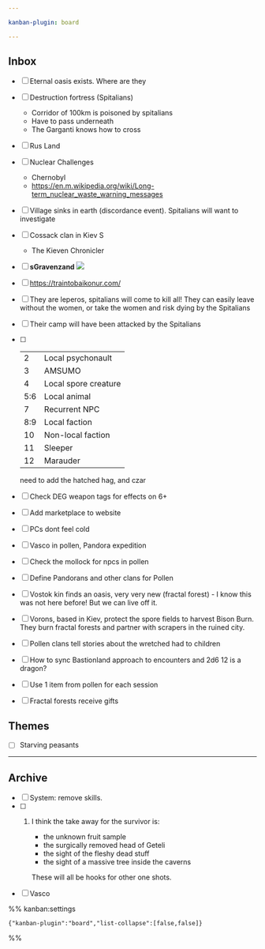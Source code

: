 ```yaml
---

kanban-plugin: board

---
```


## Inbox

- [ ] Eternal oasis exists. Where are they
- [ ] Destruction fortress (Spitalians)
	- Corridor of 100km is poisoned by spitalians
	- Have to pass underneath
	- The Garganti knows how to cross
- [ ] Rus Land
- [ ] Nuclear Challenges
	- Chernobyl
	- https://en.m.wikipedia.org/wiki/Long-term_nuclear_waste_warning_messages
- [ ] Village sinks in earth (discordance event). Spitalians will want to investigate
- [ ] Cossack clan in Kiev S
	- The Kieven Chronicler
- [ ] **sGravenzand**
	![](https://i.imgur.com/JwqFke9.png)
- [ ] https://traintobaikonur.com/
- [ ] They are leperos, spitalians will come to kill all! They can easily leave without the women, or take the women and risk dying by the Spitalians
- [ ] Their camp will have been attacked by the Spitalians
- [ ] |     |                      |
	| --- | -------------------- |
	| 2   | Local psychonault    |
	| 3   | AMSUMO               |
	| 4   | Local spore creature |
	| 5:6 | Local animal         |
	| 7   | Recurrent NPC        |
	| 8:9 | Local faction        |
	| 10  | Non-local faction    |
	| 11  | Sleeper              |
	| 12  | Marauder             |
	need to add the hatched hag, and czar
- [ ] Check DEG weapon tags for effects on 6+
- [ ] Add marketplace to website
- [ ] PCs dont feel cold
- [ ] Vasco in pollen, Pandora expedition
- [ ] Check the mollock for npcs in pollen
- [ ] Define Pandorans and other clans for Pollen
- [ ] Vostok kin finds an oasis, very very new (fractal forest) - I know this was not here before! But we can live off it.
- [ ] Vorons, based in Kiev, protect the spore fields to harvest Bison Burn. They burn fractal forests and partner with scrapers in the ruined city.
- [ ] Pollen clans tell stories about the wretched had to children
- [ ] How to sync Bastionland approach to encounters and 2d6 12 is a dragon?
- [ ] Use 1 item from pollen for each session
- [ ] Fractal forests receive gifts


## Themes

- [ ] Starving peasants


***

## Archive

- [ ] System: remove skills.
- [ ] 1. I think the take away for the survivor is:
	    
	    - the unknown fruit sample
	    - the surgically removed head of Geteli
	    - the sight of the fleshy dead stuff
	    - the sight of a massive tree inside the caverns
	    
	    These will all be hooks for other one shots.
- [ ] Vasco

%% kanban:settings
```
{"kanban-plugin":"board","list-collapse":[false,false]}
```
%%